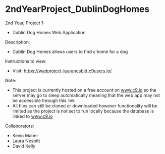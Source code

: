 # 2ndYearProject_DublinDogHomes
2nd Year, Project 1:
- Dublin Dog Homes Web Application

Description:
- Dublin Dog Homes allows users to find a home for a dog

Instructions to view:
- Visit: https://wadproject-lauranesbitt.c9users.io/

Note:
- This project is currently hosted on a free account on www.c9.io so the server may go to sleep automatically meaning that the web app may not be accessible through this link
- All files can still be cloned or downloaded however functionality will be limited as the project is not set to run locally because the database is linked to www.c9.io

Collaborators:
- Kevin Maher
- Laura Nesbitt
- David Kelly
